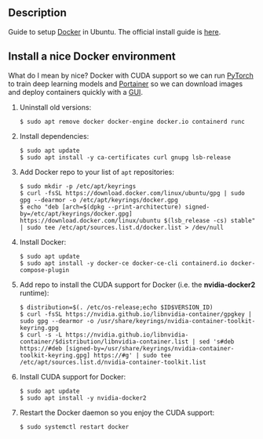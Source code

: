 Description
-----------

Guide to setup [Docker](https://www.docker.com) in Ubuntu. The official install guide is [here](https://docs.docker.com/engine/install/ubuntu/).


Install a nice Docker environment
---------------------------------

What do I mean by nice? Docker with CUDA support so we can run [PyTorch](https://pytorch.org/get-started/locally) to train deep learning models and [Portainer](https://www.portainer.io) so we can download images and deploy containers quickly with a [GUI](https://en.wikipedia.org/wiki/Graphical_user_interface).

1. Uninstall old versions:
    ```
    $ sudo apt remove docker docker-engine docker.io containerd runc
    ```
    
2. Install dependencies:
    ```
    $ sudo apt update
    $ sudo apt install -y ca-certificates curl gnupg lsb-release
    ```
3. Add Docker repo to your list of `apt` repositories:
    ```
    $ sudo mkdir -p /etc/apt/keyrings
    $ curl -fsSL https://download.docker.com/linux/ubuntu/gpg | sudo gpg --dearmor -o /etc/apt/keyrings/docker.gpg
    $ echo "deb [arch=$(dpkg --print-architecture) signed-by=/etc/apt/keyrings/docker.gpg] https://download.docker.com/linux/ubuntu $(lsb_release -cs) stable" | sudo tee /etc/apt/sources.list.d/docker.list > /dev/null
    ```
4. Install Docker:
    ```
    $ sudo apt update
    $ sudo apt install -y docker-ce docker-ce-cli containerd.io docker-compose-plugin
    ```

5. Add repo to install the CUDA support for Docker (i.e. the **nvidia-docker2** runtime):
    ```
    $ distribution=$(. /etc/os-release;echo $ID$VERSION_ID)
    $ curl -fsSL https://nvidia.github.io/libnvidia-container/gpgkey | sudo gpg --dearmor -o /usr/share/keyrings/nvidia-container-toolkit-keyring.gpg
    $ curl -s -L https://nvidia.github.io/libnvidia-container/$distribution/libnvidia-container.list | sed 's#deb https://#deb [signed-by=/usr/share/keyrings/nvidia-container-toolkit-keyring.gpg] https://#g' | sudo tee /etc/apt/sources.list.d/nvidia-container-toolkit.list
    ```

6. Install CUDA support for Docker:
    ```
    $ sudo apt update
    $ sudo apt install -y nvidia-docker2
    ```

7. Restart the Docker daemon so you enjoy the CUDA support:
    ```
    $ sudo systemctl restart docker
    ```

